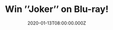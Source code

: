 ---
campaign-uuid: "c-7234c933-bbb4-4007-ab71-1c29bbd617f3"
type: "Competition"
category: "Entertainment"
date: "2020-01-13T08:00:00.000Z"
end-date: "2020-02-13T23:59:00.000Z"
disable-form: false
is_promoted: false
has_entry_page: true
title: "Win ’’Joker’’ on Blu-ray!"
competition-description: "<p>We have managed to get our hands on one copy of the movie\
  \ of the year: ’’Joker’’. The exploration of Arthur Fleck, a man disregarded by\
  \ society, is not only a gritty character study, but also a broader cautionary tale.</p>\n\
  <p>We are giving away a copy of the movie on Blu-ray for you to get stuck into.\
  \ Click below for a chance to win.</p>\n"
hero-header: "Win ’’Joker’’ on Blu-ray!"
terms-confirmation: "N/A"
banner-img: "https://assets.expresslyapp.com/asset-985e6b41-7178-4eca-851c-2a8acedb3269.jpg"
logo-left-href: "aaa.nme.com"
logo-left-image: "https://assets.expresslyapp.com/asset-cc9f60ed-7f58-4fb6-985a-78b60a231b95.jpg"
logo-left-title: "NME AAA"
bg-image-hero: "https://assets.expresslyapp.com/asset-6a828e67-78ee-41fd-859a-77150cb4c582.jpg"
bg-image-first: "https://assets.expresslyapp.com/asset-13dec197-142d-484c-b79c-fe8b76552633.jpg"
section1-content: "<p>’’Joker” centres around the iconic arch-nemesis and is an original,\
  \ standalone story not seen before on the big screen. The exploration of Arthur\
  \ Fleck (Joaquin Phoenix), a man disregarded by society, is not only a gritty character\
  \ study, but also a broader cautionary tale.</p>\n<p>We are giving you the chance\
  \ of wining this incredible movie. Enter below for a chance of taking it home with\
  \ you now.</p>\n<p>Good luck!</p>\n"
entry-title: "Win ''Joker’’ on Blu-ray!"
entry-content: "<p>Enter the draw to win ’Joker’’ on Blu-ray by completing the form\
  \ below before 23:59 on the 13th of February 2020.</p>\n"
has-winner: false
prize-description: "’’Joker’’ on Blu-ray!"
special-conditions: "Multiple entries are allowed up to one every day.\r\n\r\nThis\
  \ competition is also available on: https://club.expressly.io/competitions/the-joker-blu-ray-give-away"
country-restrictions:
- "GB"
---